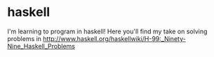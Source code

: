haskell
=======

I'm learning to program in haskell!
Here you'll find my take on solving problems in http://www.haskell.org/haskellwiki/H-99:_Ninety-Nine_Haskell_Problems
